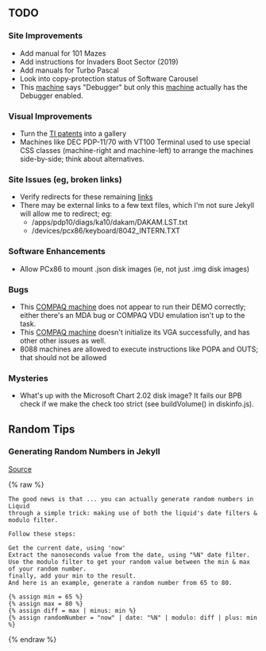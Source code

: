 ## TODO

### Site Improvements

  - Add manual for 101 Mazes
  - Add instructions for Invaders Boot Sector (2019)
  - Add manuals for Turbo Pascal
  - Look into copy-protection status of Software Carousel
  - This [machine](/machines/dec/pdp11/1170/monitor/) says "Debugger" but only this [machine](/machines/dec/pdp11/1170/monitor/debugger/) actually has the Debugger enabled.

### Visual Improvements

  - Turn the [TI patents](/machines/ti/ti57/patents/) into a gallery
  - Machines like DEC PDP-11/70 with VT100 Terminal used to use special CSS classes (machine-right and machine-left) to arrange the machines side-by-side; think about alternatives.

### Site Issues (eg, broken links)

  - Verify redirects for these remaining [links](/assets/tests/links/)
  - There may be external links to a few text files, which I'm not sure Jekyll will allow me to redirect; eg:
      - /apps/pdp10/diags/ka10/dakam/DAKAM.LST.txt
      - /devices/pcx86/keyboard/8042_INTERN.TXT

### Software Enhancements

  - Allow PCx86 to mount .json disk images (ie, not just .img disk images)

### Bugs

  - This [COMPAQ machine](https://www.pcjs.org/software/pcx86/sys/dos/compaq/1.12/) does not appear to run their DEMO correctly; either there's an MDA bug or COMPAQ VDU emulation isn't up to the task.
  - This [COMPAQ machine](https://www/pcjs.org/configs/pcx86/machine/compaq/deskpro386/other/2048kb/debugger/visual/machine.xml) doesn't initialize its VGA successfully, and has other other issues as well.
  - 8088 machines are allowed to execute instructions like POPA and OUTS; that should not be allowed

### Mysteries

  - What's up with the Microsoft Chart 2.02 disk image? It fails our BPB check if we make the check too strict (see buildVolume() in diskinfo.js).
    
## Random Tips

### Generating Random Numbers in Jekyll

[Source](https://www.131-studio.com/blogs/shopify-conversion/generate-random-numbers-using-liquid-shopify)

{% raw %}

    The good news is that ... you can actually generate random numbers in Liquid
    through a simple trick: making use of both the liquid's date filters & modulo filter.
    
    Follow these steps:

    Get the current date, using 'now'
    Extract the nanoseconds value from the date, using "%N" date filter.
    Use the modulo filter to get your random value between the min & max of your random number.
    finally, add your min to the result.
    And here is an example, generate a random number from 65 to 80.

    {% assign min = 65 %}
    {% assign max = 80 %}
    {% assign diff = max | minus: min %}
    {% assign randomNumber = "now" | date: "%N" | modulo: diff | plus: min %}

{% endraw %}
